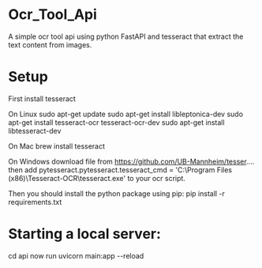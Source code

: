 # Ocr_Tool_Api
A simple ocr tool api using python FastAPI and tesseract that extract the text content from images.

# Setup 
First install tesseract

On Linux
sudo apt-get update
sudo apt-get install libleptonica-dev 
sudo apt-get install tesseract-ocr tesseract-ocr-dev
sudo apt-get install libtesseract-dev

On Mac
brew install tesseract

On Windows
download file from https://github.com/UB-Mannheim/tesser.... then add 
pytesseract.pytesseract.tesseract_cmd = 'C:\Program Files (x86)\Tesseract-OCR\tesseract.exe' to your ocr script.

Then you should install the python package using pip:
pip install -r requirements.txt

# Starting a local server:

cd api
now run 
uvicorn main:app --reload
